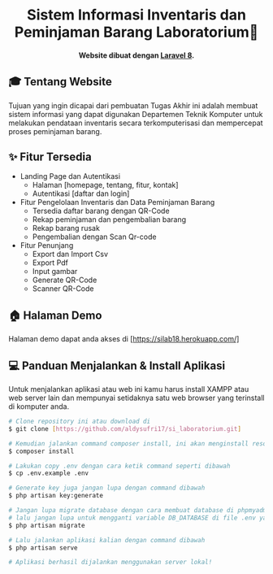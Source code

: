 <h1 align="center">Sistem Informasi Inventaris dan Peminjaman Barang Laboratorium🏻</h1>



<h4 align="center">Website dibuat dengan <a href="https://laravel.com/" target="_blank">Laravel 8</a>.
</h4>

<h2 id="tentang">🎓 Tentang Website</h2>
Tujuan yang ingin dicapai dari pembuatan Tugas Akhir ini adalah membuat sistem informasi yang dapat digunakan Departemen Teknik Komputer untuk melakukan pendataan inventaris secara terkomputerisasi dan mempercepat proses peminjaman barang.

<p></p>

<h2 id="fitur">✨ Fitur Tersedia</h2>

- Landing Page dan Autentikasi
  - Halaman [homepage, tentang, fitur, kontak]
  - Autentikasi [daftar dan login]
- Fitur Pengelolaan Inventaris dan Data Peminjaman Barang
  - Tersedia daftar barang dengan QR-Code
  - Rekap peminjaman dan pengembalian barang
  - Rekap barang rusak
  - Pengembalian dengan Scan Qr-code
- Fitur Penunjang
  - Export dan Import Csv
  - Export Pdf
  - Input gambar
  - Generate QR-Code
  - Scanner QR-Code

<p></p>

<h2 id="demo">🏠 Halaman Demo</h2>

Halaman demo dapat anda akses di [https://silab18.herokuapp.com/]

<p></p>

<h2 id="download">💻 Panduan Menjalankan & Install Aplikasi</h2>

Untuk menjalankan aplikasi atau web ini kamu harus install XAMPP atau web server lain dan mempunyai setidaknya satu web browser yang terinstall di komputer anda.

```bash
# Clone repository ini atau download di
$ git clone [https://github.com/aldysufri17/si_laboratorium.git]

# Kemudian jalankan command composer install, ini akan menginstall resources yang laravel butuhkan
$ composer install

# Lakukan copy .env dengan cara ketik command seperti dibawah 
$ cp .env.example .env

# Generate key juga jangan lupa dengan command dibawah
$ php artisan key:generate

# Jangan lupa migrate database dengan cara membuat database di phpmyadmin atau aplikasi lainnya yang kalian pakai,
# lalu jangan lupa untuk mengganti variable DB_DATABASE di file .env yang di folder project
$ php artisan migrate

# Lalu jalankan aplikasi kalian dengan command dibawah
$ php artisan serve

# Aplikasi berhasil dijalankan menggunakan server lokal!
```
<p></p>
